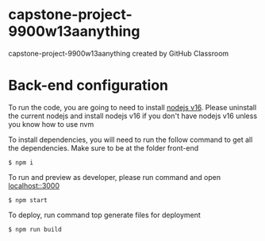 # capstone-project-9900w13aanything
capstone-project-9900w13aanything created by GitHub Classroom

# Back-end configuration
To run the code, you are going to need to install [nodejs v16](https://nodejs.org/en/blog/release/v16.16.0). 
Please uninstall the current nodejs and install nodejs v16 if you don't have nodejs v16 unless you know how to use nvm

To install dependencies, you will need to run the follow command to get all the dependencies. Make sure to be at the folder front-end 
```shell
$ npm i
```
To run and preview as developer, please run command and open [localhost::3000](https://localhost:3000/tf/react/quarter-preview/locations.html#/)
```shell
$ npm start
```

To deploy, run command top generate files for deployment
```shell
$ npm run build
```